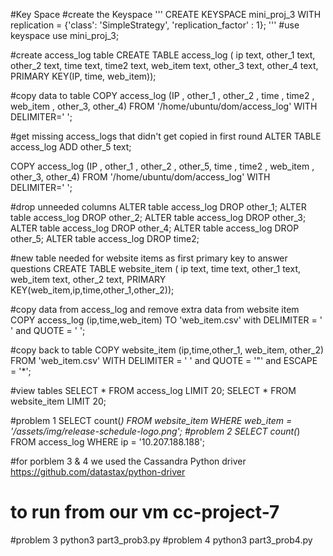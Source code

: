 

#Key Space
#create the Keyspace
'''
CREATE KEYSPACE mini_proj_3
    WITH replication = {'class': 'SimpleStrategy', 'replication_factor' : 1};
'''
#use keyspace
use mini_proj_3;

#create access_log table
CREATE TABLE access_log (
	ip text,
	other_1 text,
	other_2 text,
	time text,
	time2 text,
	web_item text,
	other_3 text,
	other_4 text,	
	PRIMARY KEY(IP, time, web_item));

#copy data to table	
COPY access_log (IP , other_1 , other_2 , time , time2 , web_item , other_3, other_4) FROM '/home/ubuntu/dom/access_log' WITH DELIMITER=' ';

#get missing access_logs that didn't get copied in first round
ALTER TABLE access_log ADD other_5 text;
	
COPY access_log (IP , other_1 , other_2 , other_5, time , time2 , web_item , other_3, other_4) FROM '/home/ubuntu/dom/access_log' WITH DELIMITER=' ';	

#drop unneeded columns
ALTER table access_log DROP other_1;
ALTER table access_log DROP other_2;
ALTER table access_log DROP other_3;
ALTER table access_log DROP other_4;
ALTER table access_log DROP other_5;
ALTER table access_log DROP time2;

#new table needed for website items as first primary key to answer questions
CREATE TABLE website_item (
	ip text, 
	time text,
	other_1 text, 
	web_item text, 
	other_2 text, 
	PRIMARY KEY(web_item,ip,time,other_1,other_2));

#copy data from access_log and remove extra data from website item
COPY access_log (ip,time,web_item) TO 'web_item.csv' with DELIMITER = ' ' and QUOTE = ' ';

#copy back to table
COPY website_item (ip,time,other_1, web_item, other_2) FROM 'web_item.csv' WITH DELIMITER = ' ' and QUOTE = '"' and ESCAPE = '*';

#view tables
SELECT * FROM access_log LIMIT 20;
SELECT * FROM website_item LIMIT 20;

#problem 1
SELECT count(*) FROM website_item WHERE web_item = '/assets/img/release-schedule-logo.png\';
#problem 2
SELECT count(*) FROM access_log WHERE ip = '10.207.188.188';

#for porblem 3 & 4 we used the Cassandra Python driver https://github.com/datastax/python-driver
# to run from our vm cc-project-7 
#problem 3
python3 part3_prob3.py
#problem 4
python3 part3_prob4.py
